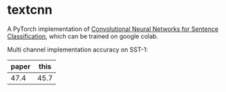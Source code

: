 # textcnn

A PyTorch implementation of [Convolutional Neural Networks for Sentence Classification](https://arxiv.org/abs/1408.5882), which can be trained on google colab.

Multi channel implementation accuracy on SST-1:

|paper|this|
|---|---|
|47.4|45.7|
